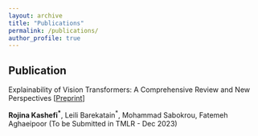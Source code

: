 ```yaml
---
layout: archive
title: "Publications"
permalink: /publications/
author_profile: true
---
```

## Publication

Explainability of Vision Transformers: A Comprehensive Review and New Perspectives [[Preprint](https://arxiv.org/abs/2311.06786)]

**Rojina Kashefi<sup>*</sup>**, Leili Barekatain<sup>*</sup>, Mohammad Sabokrou, Fatemeh Aghaeipoor (To be Submitted in TMLR - Dec 2023)

